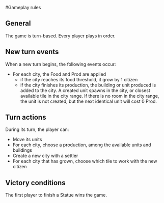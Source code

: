 #Gameplay rules

## General
The game is turn-based. Every player plays in order.

## New turn events
When a new turn begins, the following events occur:
  * For each city, the Food and Prod are applied
    * if the city reaches its food threshold, it grow by 1 citizen
    * if the city finishes its production, the building or unit produced is added to the city. 
    A created unit spawns in the city, or closest available tile in the city range.
    If there is no room in the city range, the unit is not created, but the next identical unit will cost 0 Prod.

## Turn actions
During its turn, the player can:
  * Move its units
  * For each city, choose a production, among the available units and buildings
  * Create a new city with a settler
  * For each city that has grown, choose which tile to work with the new citizen  

## Victory conditions
The first player to finish a Statue wins the game.